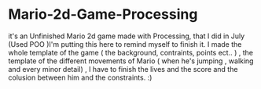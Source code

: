 # Mario-2d-Game-Processing
it's an Unfinished Mario 2d game made with Processing,  that I did in July (Used POO )I'm putting this here to remind myself to finish it. I made the whole template of the game ( the background, contraints, points ect.. ) , the template of the different  movements of Mario ( when he's jumping , walking and every minor detail) , I have to finish the lives and the score and the colusion between him and the constraints. :)
